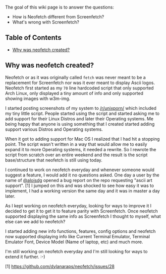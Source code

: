 The goal of this wiki page is to answer the questions:

- How is Neofetch different from Screenfetch?
- What's wrong with Screenfetch?

## Table of Contents

- [Why was neofetch created?](#why-was-neofetch-created)

## Why was neofetch created?

Neofetch or as it was originally called `fetch` was never meant to be a replacement for Screenfetch nor was it ever meant to display Ascii logos. Neofetch first started as my `70` line hardcoded script that only supported Arch Linux, only displayed a tiny amount of info and only supported showing images with w3m-img. 

I started posting screenshots of my system to [/r/unixporn/](https://reddit.com/r/unixporn) which included my tiny little script. People started using the script and started asking me to add support for their Linux Distros and later their Operating systems. Me being happy that anyone is using something that I created started adding support various Distros and Operating systems. 

When it got to adding support for Mac OS I realized that I had hit a stopping point. The script wasn't written in a way that would allow me to easily expand it to more Operating systems, it needed a rewrite. So I rewrote the script from scratch over an entire weekend and the result is the script base/structure that neofetch is still using today.

I continued to work on neofetch everyday and whenever someone would suggest a feature, I would add it no questions asked. One day a user by the name of [@aloisdg](https://github.com/dylanaraps/neofetch/issues/28) opened a bug report on the repo requesting "ascii art support". \[1\] I jumped on this and was shocked to see how easy it was to implement, I had a working version the same day and it was in master a day later. 

As I kept working on neofetch everyday, looking for ways to improve it I decided to get it to get it to feature parity with Screenfetch. Once neofetch supported displaying the same info as Screenfetch I thought to myself, what else can we add to neofetch?

I started adding new info functions, features, config options and neofetch now supported displaying info like Current Terminal Emulator, Terminal Emulator Font, Device Model (Name of laptop, etc) and much more.

I'm still working on neofetch everyday and I'm still looking for ways to extend it further. :-)

\[1\] https://github.com/dylanaraps/neofetch/issues/28